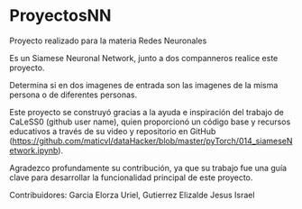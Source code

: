 # ProyectosNN
Proyecto realizado para la materia Redes Neuronales

Es un Siamese Neuronal Network, junto a dos companneros realice este proyecto.

Determina si en dos imagenes de entrada son las imagenes de la misma persona o de diferentes personas.

Este proyecto se construyó gracias a la ayuda e inspiración del trabajo de CaLeSS0 (github user name), quien proporcionó un código base y recursos educativos a través de su video y repositorio en GitHub (https://github.com/maticvl/dataHacker/blob/master/pyTorch/014_siameseNetwork.ipynb).

Agradezco profundamente su contribución, ya que su trabajo fue una guía clave para desarrollar la funcionalidad principal de este proyecto.

Contribuidores: Garcia Elorza Uriel, Gutierrez Elizalde Jesus Israel
